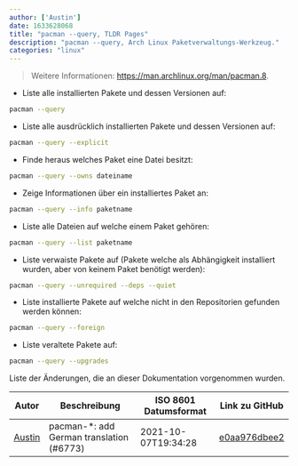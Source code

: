 ```yaml
---
author: ['Austin']
date: 1633628068
title: "pacman --query, TLDR Pages"
description: "pacman --query, Arch Linux Paketverwaltungs-Werkzeug."
categories: "linux"
---
```

> Weitere Informationen: <https://man.archlinux.org/man/pacman.8>.

- Liste alle installierten Pakete und dessen Versionen auf:

```bash
pacman --query
```

- Liste alle ausdrücklich installierten Pakete und dessen Versionen auf:

```bash
pacman --query --explicit
```

- Finde heraus welches Paket eine Datei besitzt:

```bash
pacman --query --owns dateiname
```

- Zeige Informationen über ein installiertes Paket an:

```bash
pacman --query --info paketname
```

- Liste alle Dateien auf welche einem Paket gehören:

```bash
pacman --query --list paketname
```

- Liste verwaiste Pakete auf (Pakete welche als Abhängigkeit installiert wurden, aber von keinem Paket benötigt werden):

```bash
pacman --query --unrequired --deps --quiet
```

- Liste installierte Pakete auf welche nicht in den Repositorien gefunden werden können:

```bash
pacman --query --foreign
```

- Liste veraltete Pakete auf:

```bash
pacman --query --upgrades
```
Liste der Änderungen, die an dieser Dokumentation vorgenommen wurden.


Autor | Beschreibung | ISO 8601 Datumsformat | Link zu GitHub
------|-----|-----|-----
[Austin](mailto:Hoi15A@users.noreply.github.com) | pacman-*: add German translation (#6773) | 2021-10-07T19:34:28 | [e0aa976dbee2](https://github.com/tldr-pages/tldr/commit/e0aa976dbee24f9c101cfb787dca043b0fadbefc)

